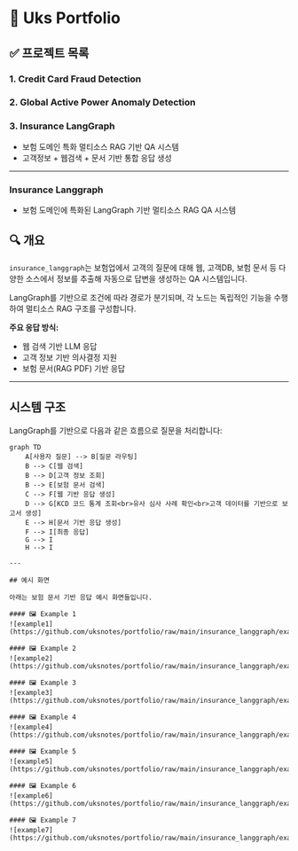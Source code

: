 # 📁 Uks Portfolio


## ✅ 프로젝트 목록

### 1. Credit Card Fraud Detection  

### 2. Global Active Power Anomaly Detection  

### 3. Insurance LangGraph  
- 보험 도메인 특화 멀티소스 RAG 기반 QA 시스템  
- 고객정보 + 웹검색 + 문서 기반 통합 응답 생성

---

### Insurance Langgraph  
- 보험 도메인에 특화된 LangGraph 기반 멀티소스 RAG QA 시스템

## 🔍 개요

`insurance_langgraph`는 보험업에서 고객의 질문에 대해 웹, 고객DB, 보험 문서 등 다양한 소스에서 정보를 추출해 자동으로 답변을 생성하는 QA 시스템입니다.

LangGraph를 기반으로 조건에 따라 경로가 분기되며, 각 노드는 독립적인 기능을 수행하여 멀티소스 RAG 구조를 구성합니다.

**주요 응답 방식:**
- 웹 검색 기반 LLM 응답  
- 고객 정보 기반 의사결정 지원
- 보험 문서(RAG PDF) 기반 응답

---

## 시스템 구조

LangGraph를 기반으로 다음과 같은 흐름으로 질문을 처리합니다:

```mermaid
graph TD
    A[사용자 질문] --> B[질문 라우팅]
    B --> C[웹 검색]
    B --> D[고객 정보 조회]
    B --> E[보험 문서 검색]
    C --> F[웹 기반 응답 생성]
    D --> G[KCD 코드 통계 조회<br>유사 심사 사례 확인<br>고객 데이터를 기반으로 보고서 생성]
    E --> H[문서 기반 응답 생성]
    F --> I[최종 응답]
    G --> I
    H --> I

---

## 예시 화면

아래는 보험 문서 기반 응답 예시 화면들입니다.

#### 🖼️ Example 1  
![example1](https://github.com/uksnotes/portfolio/raw/main/insurance_langgraph/example/example1.png)

#### 🖼️ Example 2  
![example2](https://github.com/uksnotes/portfolio/raw/main/insurance_langgraph/example/example2.png)

#### 🖼️ Example 3  
![example3](https://github.com/uksnotes/portfolio/raw/main/insurance_langgraph/example/example3.png)

#### 🖼️ Example 4  
![example4](https://github.com/uksnotes/portfolio/raw/main/insurance_langgraph/example/example4.png)

#### 🖼️ Example 5  
![example5](https://github.com/uksnotes/portfolio/raw/main/insurance_langgraph/example/example5.png)

#### 🖼️ Example 6  
![example6](https://github.com/uksnotes/portfolio/raw/main/insurance_langgraph/example/example6.png)

#### 🖼️ Example 7  
![example7](https://github.com/uksnotes/portfolio/raw/main/insurance_langgraph/example/example7.png)

